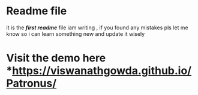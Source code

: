 # Readme file
it is the ***first readme*** file iam writing , if you found any mistakes pls let me know so i can learn something new and update it wisely

# Visit the demo here  ***https://viswanathgowda.github.io/Patronus/**